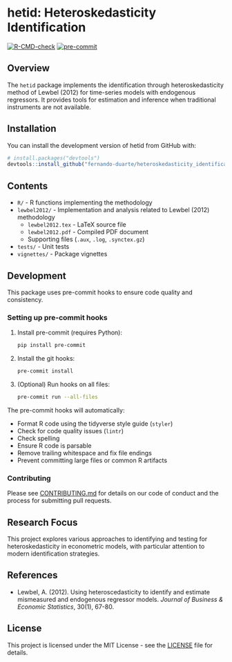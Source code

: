 # hetid: Heteroskedasticity Identification

<!-- badges: start -->
[![R-CMD-check](https://github.com/fernando-duarte/heteroskedasticity_identification/actions/workflows/rworkflows.yml/badge.svg)](https://github.com/fernando-duarte/heteroskedasticity_identification/actions/workflows/rworkflows.yml)
[![pre-commit](https://img.shields.io/badge/pre--commit-enabled-brightgreen?logo=pre-commit&logoColor=white)](https://github.com/pre-commit/pre-commit)
<!-- badges: end -->

## Overview

The `hetid` package implements the identification through heteroskedasticity method of Lewbel (2012) for time-series models with endogenous regressors. It provides tools for estimation and inference when traditional instruments are not available.

## Installation

You can install the development version of hetid from GitHub with:

```r
# install.packages("devtools")
devtools::install_github("fernando-duarte/heteroskedasticity_identification")
```

## Contents

- `R/` - R functions implementing the methodology
- `lewbel2012/` - Implementation and analysis related to Lewbel (2012) methodology
  - `lewbel2012.tex` - LaTeX source file
  - `lewbel2012.pdf` - Compiled PDF document
  - Supporting files (`.aux`, `.log`, `.synctex.gz`)
- `tests/` - Unit tests
- `vignettes/` - Package vignettes

## Development

This package uses pre-commit hooks to ensure code quality and consistency.

### Setting up pre-commit hooks

1. Install pre-commit (requires Python):
   ```bash
   pip install pre-commit
   ```

2. Install the git hooks:
   ```bash
   pre-commit install
   ```

3. (Optional) Run hooks on all files:
   ```bash
   pre-commit run --all-files
   ```

The pre-commit hooks will automatically:
- Format R code using the tidyverse style guide (`styler`)
- Check for code quality issues (`lintr`)
- Check spelling
- Ensure R code is parsable
- Remove trailing whitespace and fix file endings
- Prevent committing large files or common R artifacts

### Contributing

Please see [CONTRIBUTING.md](CONTRIBUTING.md) for details on our code of conduct and the process for submitting pull requests.

## Research Focus

This project explores various approaches to identifying and testing for heteroskedasticity in econometric models, with particular attention to modern identification strategies.

## References

- Lewbel, A. (2012). Using heteroscedasticity to identify and estimate mismeasured and endogenous regressor models. *Journal of Business & Economic Statistics*, 30(1), 67-80.

## License

This project is licensed under the MIT License - see the [LICENSE](LICENSE) file for details.
